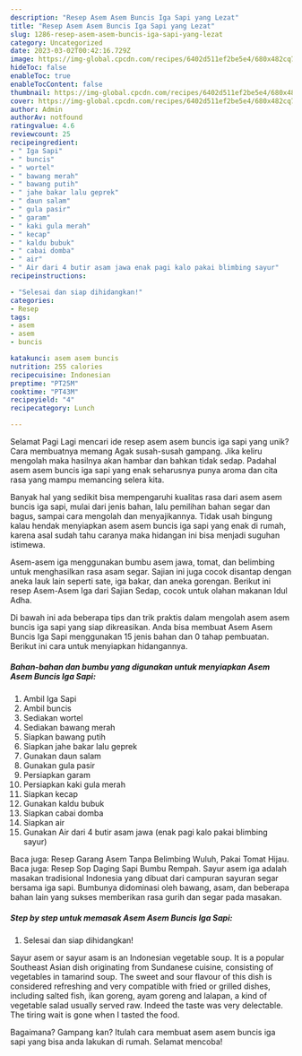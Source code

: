 ```yaml
---
description: "Resep Asem Asem Buncis Iga Sapi yang Lezat"
title: "Resep Asem Asem Buncis Iga Sapi yang Lezat"
slug: 1286-resep-asem-asem-buncis-iga-sapi-yang-lezat
category: Uncategorized
date: 2023-03-02T00:42:16.729Z
image: https://img-global.cpcdn.com/recipes/6402d511ef2be5e4/680x482cq70/asem-asem-buncis-iga-sapi-foto-resep-utama.jpg
hideToc: false
enableToc: true
enableTocContent: false
thumbnail: https://img-global.cpcdn.com/recipes/6402d511ef2be5e4/680x482cq70/asem-asem-buncis-iga-sapi-foto-resep-utama.jpg
cover: https://img-global.cpcdn.com/recipes/6402d511ef2be5e4/680x482cq70/asem-asem-buncis-iga-sapi-foto-resep-utama.jpg
author: Admin
authorAv: notfound
ratingvalue: 4.6
reviewcount: 25
recipeingredient:
- " Iga Sapi"
- " buncis"
- " wortel"
- " bawang merah"
- " bawang putih"
- " jahe bakar lalu geprek"
- " daun salam"
- " gula pasir"
- " garam"
- " kaki gula merah"
- " kecap"
- " kaldu bubuk"
- " cabai domba"
- " air"
- " Air dari 4 butir asam jawa enak pagi kalo pakai blimbing sayur"
recipeinstructions:

- "Selesai dan siap dihidangkan!"
categories:
- Resep
tags:
- asem
- asem
- buncis

katakunci: asem asem buncis 
nutrition: 255 calories
recipecuisine: Indonesian
preptime: "PT25M"
cooktime: "PT43M"
recipeyield: "4"
recipecategory: Lunch

---
```



Selamat Pagi Lagi mencari ide resep asem asem buncis iga sapi yang unik? Cara membuatnya memang Agak susah-susah gampang. Jika keliru mengolah maka hasilnya akan hambar dan bahkan tidak sedap. Padahal asem asem buncis iga sapi yang enak seharusnya punya aroma dan cita rasa yang mampu memancing selera kita.


Banyak hal yang sedikit bisa mempengaruhi kualitas rasa dari asem asem buncis iga sapi, mulai dari jenis bahan, lalu pemilihan bahan segar dan bagus, sampai cara mengolah dan menyajikannya. Tidak usah bingung kalau hendak menyiapkan asem asem buncis iga sapi yang enak di rumah, karena asal sudah tahu caranya maka hidangan ini bisa menjadi suguhan istimewa.

Asem-asem iga menggunakan bumbu asem jawa, tomat, dan belimbing untuk menghasilkan rasa asam segar. Sajian ini juga cocok disantap dengan aneka lauk lain seperti sate, iga bakar, dan aneka gorengan. Berikut ini resep Asem-Asem Iga dari Sajian Sedap, cocok untuk olahan makanan Idul Adha.


Di bawah ini ada beberapa tips dan trik praktis dalam mengolah asem asem buncis iga sapi yang siap dikreasikan. Anda bisa membuat Asem Asem Buncis Iga Sapi menggunakan 15 jenis bahan dan 0 tahap pembuatan. Berikut ini cara untuk menyiapkan hidangannya.

<!--inarticleads1-->

##### Bahan-bahan dan bumbu yang digunakan untuk menyiapkan Asem Asem Buncis Iga Sapi:

1. Ambil  Iga Sapi
1. Ambil  buncis
1. Sediakan  wortel
1. Sediakan  bawang merah
1. Siapkan  bawang putih
1. Siapkan  jahe bakar lalu geprek
1. Gunakan  daun salam
1. Gunakan  gula pasir
1. Persiapkan  garam
1. Persiapkan  kaki gula merah
1. Siapkan  kecap
1. Gunakan  kaldu bubuk
1. Siapkan  cabai domba
1. Siapkan  air
1. Gunakan  Air dari 4 butir asam jawa (enak pagi kalo pakai blimbing sayur)


Baca juga: Resep Garang Asem Tanpa Belimbing Wuluh, Pakai Tomat Hijau. Baca juga: Resep Sop Daging Sapi Bumbu Rempah. Sayur asem iga adalah masakan tradisional Indonesia yang dibuat dari campuran sayuran segar bersama iga sapi. Bumbunya didominasi oleh bawang, asam, dan beberapa bahan lain yang sukses memberikan rasa gurih dan segar pada masakan. 

<!--inarticleads2-->

##### Step by step untuk memasak Asem Asem Buncis Iga Sapi:


1. Selesai dan siap dihidangkan!

Sayur asem or sayur asam is an Indonesian vegetable soup. It is a popular Southeast Asian dish originating from Sundanese cuisine, consisting of vegetables in tamarind soup. The sweet and sour flavour of this dish is considered refreshing and very compatible with fried or grilled dishes, including salted fish, ikan goreng, ayam goreng and lalapan, a kind of vegetable salad usually served raw. Indeed the taste was very delectable. The tiring wait is gone when I tasted the food. 

Bagaimana? Gampang kan? Itulah cara membuat asem asem buncis iga sapi yang bisa anda lakukan di rumah. Selamat mencoba!
